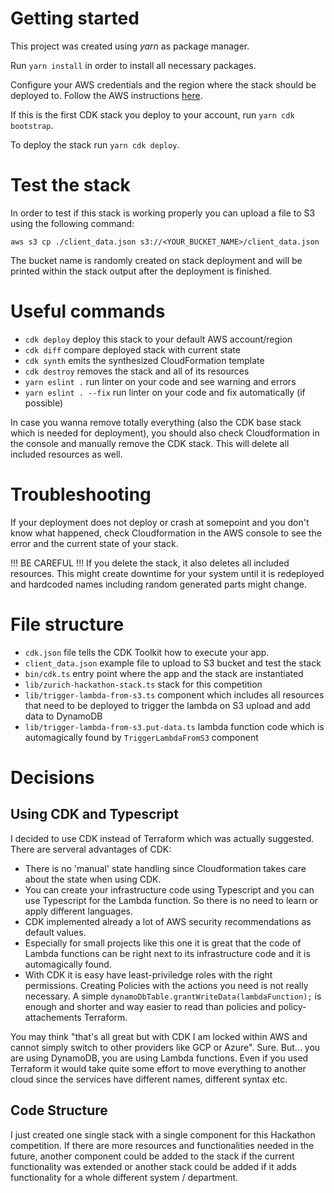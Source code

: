# Getting started

This project was created using *yarn* as package manager.

Run `yarn install` in order to install all necessary packages.

Configure your AWS credentials and the region where the stack should be deployed to. Follow the AWS instructions [here](https://docs.aws.amazon.com/cdk/v2/guide/getting_started.html#getting_started_auth).

If this is the first CDK stack you deploy to your account, run `yarn cdk bootstrap`.

To deploy the stack run `yarn cdk deploy`.

# Test the stack

In order to test if this stack is working properly you can upload a file to S3 using the following command:
```
aws s3 cp ./client_data.json s3://<YOUR_BUCKET_NAME>/client_data.json
```
The bucket name is randomly created on stack deployment and will be printed within the stack output after the deployment is finished.


# Useful commands

* `cdk deploy`          deploy this stack to your default AWS account/region
* `cdk diff`            compare deployed stack with current state
* `cdk synth`           emits the synthesized CloudFormation template
* `cdk destroy`         removes the stack and all of its resources
* `yarn eslint .`       run linter on your code and see warning and errors
* `yarn eslint . --fix` run linter on your code and fix automatically (if possible)

In case you wanna remove totally everything (also the CDK base stack which is needed for deployment), you should also check Cloudformation in the console and manually remove the CDK stack. This will delete all included resources as well.

# Troubleshooting
If your deployment does not deploy or crash at somepoint and you don't know what happened, check Cloudformation in the AWS console to see the error and the current state of your stack.

!!! BE CAREFUL !!! If you delete the stack, it also deletes all included resources. This might create downtime for your system until it is redeployed and hardcoded names including random generated parts might change.

# File structure

- `cdk.json` file tells the CDK Toolkit how to execute your app.
- `client_data.json` example file to upload to S3 bucket and test the stack
- `bin/cdk.ts` entry point where the app and the stack are instantiated
- `lib/zurich-hackathon-stack.ts` stack for this competition
- `lib/trigger-lambda-from-s3.ts` component which includes all resources that need to be deployed to trigger the lambda on S3 upload and add data to DynamoDB
- `lib/trigger-lambda-from-s3.put-data.ts` lambda function code which is automagically found by `TriggerLambdaFromS3` component

# Decisions
## Using CDK and Typescript
I decided to use CDK instead of Terraform which was actually suggested. There are serveral advantages of CDK:
- There is no 'manual' state handling since Cloudformation takes care about the state when using CDK.
- You can create your infrastructure code using Typescript and you can use Typescript for the Lambda function. So there is no need to learn or apply different languages.
- CDK implemented already a lot of AWS security recommendations as default values.
- Especially for small projects like this one it is great that the code of Lambda functions can be right next to its infrastructure code and it is automagically found.
- With CDK it is easy have least-priviledge roles with the right permissions. Creating Policies with the actions you need is not really necessary. A simple `dynamoDbTable.grantWriteData(lambdaFunction);` is enough and shorter and way easier to read than policies and policy-attachements Terraform.

You may think "that's all great but with CDK I am locked within AWS and cannot simply switch to other providers like GCP or Azure". Sure. But... you are using DynamoDB, you are using Lambda functions. Even if you used Terraform it would take quite some effort to move everything to another cloud since the services have different names, different syntax etc.

## Code Structure
I just created one single stack with a single component for this Hackathon competition. If there are more resources and functionalities needed in the future, another component could be added to the stack if the current functionality was extended or another stack could be added if it adds functionality for a whole different system / department.